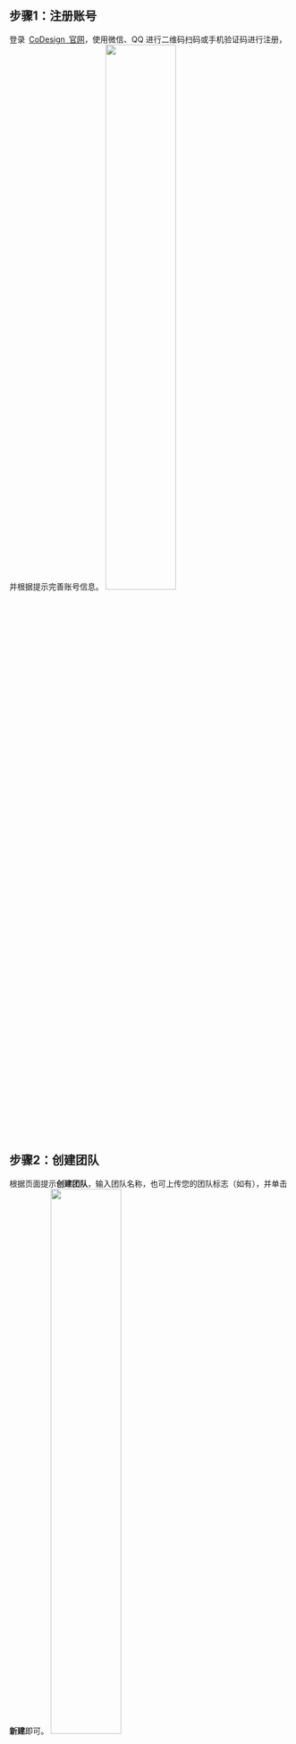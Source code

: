 ## 步骤1：注册账号

登录 [CoDesign 官网](https://codesign.qq.com/)，使用微信、QQ 进行二维码扫码或手机验证码进行注册，并根据提示完善账号信息。
<img src="https://qcloudimg.tencent-cloud.cn/raw/3bef410a8a75ac273cdfa9a2f5327677.png" width="50%">

## 步骤2：创建团队
根据页面提示**创建团队**，输入团队名称，也可上传您的团队标志（如有），并单击**新建**即可。
<img src="https://qcloudimg.tencent-cloud.cn/raw/2c672cba400d0293a364cc19f69929a5.png" width="50%">


## 步骤3：邀请成员
创建团队后，页面将弹出如下图界面，您可以单击**邀请团队成员**，分享二维码或链接邀请团队成员加入。
<img src="https://qcloudimg.tencent-cloud.cn/raw/4b71a813d28e8d93c4972635abaac93b.png" width="50%">
<img src="https://qcloudimg.tencent-cloud.cn/raw/b84d0755e8088413f714abbae223b05b.png" width="50%">


## 步骤4：通过成员加入申请

被邀请人通过邀请链接或二维码加入团队。

## 步骤5：开始团队协同

团队成员加入后即可开始使用 CoDesign。
